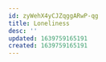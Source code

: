 ```yaml
---
id: zyWehX4yCJZqggARwP-qg
title: Loneliness
desc: ''
updated: 1639759165191
created: 1639759165191
---
```


